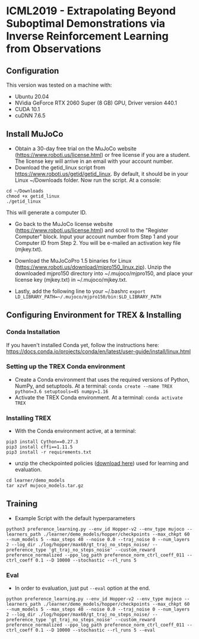 # ICML2019 - Extrapolating Beyond Suboptimal Demonstrations via Inverse Reinforcement Learning from Observations

## Configuration
This version was tested on a machine with:
 - Ubuntu 20.04
 - NVidia GeForce RTX 2060 Super (8 GB) GPU, Driver version 440.1
 - CUDA 10.1
 - cuDNN 7.6.5

## Install MuJoCo
- Obtain a 30-day free trial on the MuJoCo website (https://www.roboti.us/license.html) or free license if you are a student. The license key will arrive in an email with your account number.
- Download the getid_linux script from https://www.roboti.us/getid/getid_linux. By default, it should be in your Linux ~/Downloads folder. Now run the script. At a console:
```
cd ~/Downloads
chmod +x getid_linux
./getid_linux
```
This will generate a computer ID.

- Go back to the MuJoCo license website (https://www.roboti.us/license.html) and scroll to the "Register Computer" block. Input your account number from Step 1 and your Computer ID from Step 2. You will be e-mailed an activation key file (mjkey.txt).

- Download the MuJoCoPro 1.5 binaries for Linux (https://www.roboti.us/download/mjpro150_linux.zip). Unzip the downloaded mjpro150 directory into ~/.mujoco/mjpro150, and place your license key (mjkey.txt) in ~/.mujoco/mjkey.txt.
- Lastly, add the following line to your ~/.bashrc
`export LD_LIBRARY_PATH=~/.mujoco/mjpro150/bin:$LD_LIBRARY_PATH`

## Configuring Environment for TREX & Installing
### Conda Installation
If you haven't installed Conda yet, follow the instructions here:
https://docs.conda.io/projects/conda/en/latest/user-guide/install/linux.html
### Setting up the TREX Conda environment
- Create a Conda environment that uses the required versions of Python, NumPy, and setuptools. At a terminal:
`conda create --name TREX python=3.6 setuptools=45 numpy=1.16`
- Activate the TREX Conda environment. At a terminal:
`conda activate TREX`
### Installing TREX
- With the Conda environment active, at a terminal:
```
pip3 install Cython==0.27.3
pip3 install cffi==1.11.5
pip3 install -r requirements.txt
```

- unzip the checkpointed policies ([download here](https://github.com/dsbrown1331/learning-rewards-of-learners/releases/download/mujoco/mujoco_models.tar.gz)) used for learning and evaluation.
```
cd learner/demo_models
tar xzvf mujoco_models.tar.gz
```

## Training

- Example Script with the default hyperparameters
```
python3 preference_learning.py --env_id Hopper-v2 --env_type mujoco --learners_path ./learner/demo_models/hopper/checkpoints --max_chkpt 60 --num_models 5 --max_steps 40 --noise 0.0 --traj_noise 0 --num_layers 2 --log_dir ./log/hopper/max60/gt_traj_no_steps_noise/ --preference_type 'gt_traj_no_steps_noise' --custom_reward preference_normalized --ppo_log_path preference_norm_ctrl_coeff_011 --ctrl_coeff 0.1 --D 10000 --stochastic --rl_runs 5
```

### Eval

- In order to evaluation, just put `--eval` option at the end.
```
python preference_learning.py --env_id Hopper-v2 --env_type mujoco --learners_path ./learner/demo_models/hopper/checkpoints --max_chkpt 60 --num_models 5 --max_steps 40 --noise 0.0 --traj_noise 0 --num_layers 2 --log_dir ./log/hopper/max60/gt_traj_no_steps_noise/ --preference_type 'gt_traj_no_steps_noise' --custom_reward preference_normalized --ppo_log_path preference_norm_ctrl_coeff_011 --ctrl_coeff 0.1 --D 10000 --stochastic --rl_runs 5 --eval
```
